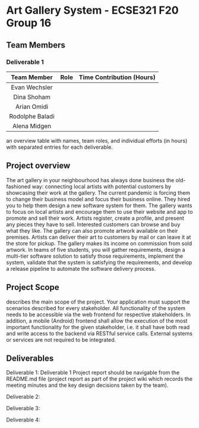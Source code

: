 # Art Gallery System - ECSE321 F20 Group 16

## Team Members
### Deliverable 1
|**Team Member**|**Role**|**Time Contribution (Hours)**|
|:-------------:|:-------|:---------------------------:|
|Evan Wechsler  |        |                             |
|Dina Shoham    |        |                             |
|Arian Omidi    |        |                             |
|Rodolphe Baladi|        |                             |
|Alena Midgen   |        |                             |

an overview table with names, team roles, and individual efforts (in hours) with separated entries for each
deliverable.

## Project overview
The art gallery in your neighbourhood has always done business the old-fashioned way: connecting local artists
with potential customers by showcasing their work at the gallery. The current pandemic is forcing them to change
their business model and focus their business online. They hired you to help them design a new software system
for them.
The gallery wants to focus on local artists and encourage them to use their website and app to promote and sell
their work. Artists register, create a profile, and present any pieces they have to sell. Interested customers can
browse and buy what they like. The gallery can also promote artwork available on their premises. Artists can deliver
their art to customers by mail or can leave it at the store for pickup. The gallery makes its income on commission
from sold artwork.
In teams of five students, you will gather requirements, design a multi-tier software solution to satisfy those
requirements, implement the system, validate that the system is satisfying the requirements, and develop a release
pipeline to automate the software delivery process.

## Project Scope
describes the main scope of the project.
Your application must support the scenarios described for every stakeholder. All functionality of the system needs
to be accessible via the web frontend for respective stakeholders. In addition, a mobile (Android) frontend shall
allow the execution of the most important functionality for the given stakeholder, i.e. it shall have both read and
write access to the backend via RESTful service calls. External systems or services are not required to be integrated. 

## Deliverables
Deliverable 1: 
Deliverable 1 Project report should be navigable from the README.md file (project report as part of the project wiki
which records the meeting minutes and the key design decisions taken by the team).

Deliverable 2:

Deliverable 3:

Deliverable 4:
